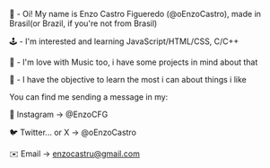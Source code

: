 👋 - Oi! My name is Enzo Castro Figueredo (@oEnzoCastro), made in Brasil(or Brazil, if you're not from Brasil)

🕹️ - I'm interested and learning JavaScript/HTML/CSS, C/C++

🎵 - I'm love with Music too, i have some projects in mind about that

🧠 - I have the objective to learn the most i can about things i like

You can find me sending a message in my:

📸 Instagram -> @EnzoCFG

🐦 Twitter... or X -> @oEnzoCastro

✉️ Email -> enzocastru@gmail.com

